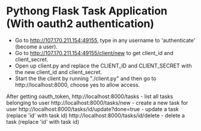Pythong Flask Task Application (With oauth2 authentication)
============================================================

- Go to http://107.170.211.154:49155, type in any username to 'authenticate' (become a user).
- Go to http://107.170.211.154:49155/client/new to get client_id and client_secret.
- Open up client.py and replace the CLIENT_ID and CLIENT_SECRET with the new client_id and client_secret.
- Start the the client by running "./client.py" and then go to http://localhost:8000, choose yes to allow access.

After getting oauth_token,
http://localhost:8000/tasks - list all tasks belonging to user
http://localhost:8000/tasks/new - create a new task for user
http://localhost:8000/tasks/id/update?done=true - update a task (replace 'id' with task id)
http://localhost:8000/tasks/id/delete - delete a task (replace 'id' with task id)